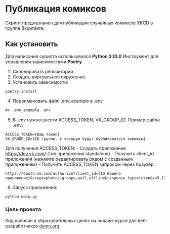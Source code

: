 # Публикация комиксов

Скрипт предназначен для публикации случайных комиксов XKCD в группе Вконтакте.

## Как установить

Для написания скрипта использовался __Python 3.10.0__
Инструмент для управления зависимостями __Poetry__

1. Склонировать репозиторий.
2. Создать виртуальное окружение.
3. Установить зависимости:
```
poetry install
```
4. Переименовать файл .env_example в .env

```bash
mv .env_example .env
```
5. В .env нужно внести ACCESS_TOKEN, VK_GROUP_ID.
Пример файла .env:
```text
ACCESS_TOKEN={Ваш токен}
VK_GROUP_ID={ID группы, в которую будут публиковаться комиксы}
```

Для получения ACCESS_TOKEN:
    - Создать приложение https://dev.vk.com/ (тип приложения standalone)
    - Получить client_id приложения (нажмите редактировать рядом с созданным приложением)
    - Получить ACCESS_TOKEN запросом через браузер:
```text
https://oauth.vk.com/authorize?client_id={ID Вашего приложения}&scope=photos,groups,wall,offline&response_type=token&v=5.131
```

6. Запуск приложения:
```bash
python main.py
```

### Цель проекта

Код написан в образовательных целях на онлайн-курсе для веб-разработчиков [dvmn.org](https://dvmn.org/).
